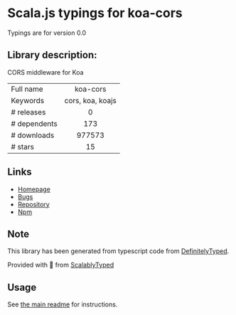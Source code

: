 
# Scala.js typings for koa-cors

Typings are for version 0.0

## Library description:
CORS middleware for Koa

|                    |                 |
| ------------------ | :-------------: |
| Full name          | koa-cors |
| Keywords           | cors, koa, koajs |
| # releases         | 0 |
| # dependents       | 173 |
| # downloads        | 977573 |
| # stars            | 15 |

## Links
- [Homepage](https://github.com/evert0n/koa-cors)
- [Bugs](https://github.com/evert0n/koa-cors/issues)
- [Repository](https://github.com/evert0n/koa-cors)
- [Npm](https://www.npmjs.com/package/koa-cors)
    


## Note
This library has been generated from typescript code from [DefinitelyTyped](https://definitelytyped.org).

Provided with :purple_heart: from [ScalablyTyped](https://github.com/oyvindberg/ScalablyTyped)

## Usage
See [the main readme](../../readme.md) for instructions.


